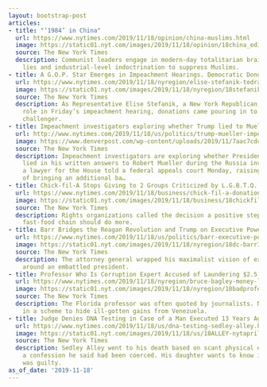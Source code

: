 ```yaml
---
layout: bootstrap-post
articles:
- title: "‘1984’ in China"
  url: https://www.nytimes.com/2019/11/18/opinion/china-muslims.html
  image: https://static01.nyt.com/images/2019/11/18/opinion/18china_editorial/18china_editorial-facebookJumbo-v2.jpg
  source: The New York Times
  description: Communist leaders engage in modern-day totalitarian brainwashing, bizarre
    lies and industrial-level indoctrination to suppress Muslims.
- title: A G.O.P. Star Emerges in Impeachment Hearings. Democratic Donors Notice.
  url: https://www.nytimes.com/2019/11/18/nyregion/elise-stefanik-tedra-cobb-impeachment.html
  image: https://static01.nyt.com/images/2019/11/18/nyregion/18stefanik/18stefanik-facebookJumbo.jpg
  source: The New York Times
  description: As Representative Elise Stefanik, a New York Republican, took a leading
    role in Friday’s impeachment hearing, donations came pouring in to her Democratic
    challenger.
- title: Impeachment investigators exploring whether Trump lied to Mueller
  url: http://www.nytimes.com/2019/11/18/us/politics/trump-mueller-impeachment.html
  image: https://www.denverpost.com/wp-content/uploads/2019/11/7aac7cdc-990d-4725-ad91-2fb0279b6479-1.jpg?w=1024&h=683
  source: The New York Times
  description: Impeachment investigators are exploring whether President Donald Trump
    lied in his written answers to Robert Mueller during the Russia investigation,
    a lawyer for the House told a federal appeals court Monday, raising the prospect
    of bringing an additional ba…
- title: Chick-fil-A Stops Giving to 2 Groups Criticized by L.G.B.T.Q. Advocates
  url: https://www.nytimes.com/2019/11/18/business/chick-fil-a-donations-lgbtq.html
  image: https://static01.nyt.com/images/2019/11/18/business/18chickfila/18chickfila-facebookJumbo.jpg
  source: The New York Times
  description: Rights organizations called the decision a positive step but said the
    fast-food chain should do more.
- title: Barr Bridges the Reagan Revolution and Trump on Executive Power
  url: https://www.nytimes.com/2019/11/18/us/politics/barr-executive-power-trump.html
  image: https://static01.nyt.com/images/2019/11/18/nyregion/18dc-barr1/18dc-barr1-facebookJumbo.jpg
  source: The New York Times
  description: The attorney general wrapped his maximalist vision of executive power
    around an embattled president.
- title: Professor Who Is Corruption Expert Accused of Laundering $2.5 Million
  url: https://www.nytimes.com/2019/11/18/nyregion/bruce-bagley-money-laundering-venezuela.html
  image: https://static01.nyt.com/images/2019/11/18/nyregion/18badprofessor/18badprofessor-facebookJumbo.jpg
  source: The New York Times
  description: The Florida professor was often quoted by journalists. Now he’s charged
    in a scheme to hide ill-gotten gains from Venezuela.
- title: Judge Denies DNA Testing in Case of a Man Executed 13 Years Ago
  url: https://www.nytimes.com/2019/11/18/us/dna-testing-sedley-alley.html
  image: https://static01.nyt.com/images/2019/11/18/us/18ALLEY-nytapril/18ALLEY-nytapril-facebookJumbo.jpg
  source: The New York Times
  description: Sedley Alley went to his death based on scant physical evidence and
    a confession he said had been coerced. His daughter wants to know if he really
    was guilty.
as_of_date: '2019-11-18'
---
```


